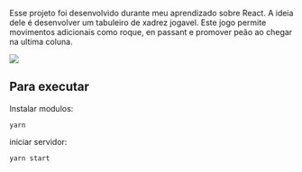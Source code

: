 Esse projeto foi desenvolvido durante meu aprendizado sobre React. A ideia dele é desenvolver um tabuleiro de xadrez jogavel. Este jogo permite movimentos adicionais como roque, en passant e promover peão ao chegar na ultima coluna.

![](https://i.imgur.com/xkEWAZ0.gif)
## Para executar

Instalar modulos:

```
yarn
```

iniciar servidor:
```
yarn start
```


